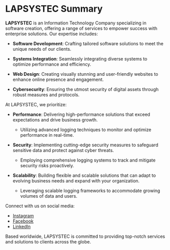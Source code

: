 # LAPSYSTEC Summary

**LAPSYSTEC** is an Information Technology Company specializing in software creation, offering a range of services to empower success with enterprise solutions. Our expertise includes:

- **Software Development**: Crafting tailored software solutions to meet the unique needs of our clients.
  
- **Systems Integration**: Seamlessly integrating diverse systems to optimize performance and efficiency.

- **Web Design**: Creating visually stunning and user-friendly websites to enhance online presence and engagement.

- **Cybersecurity**: Ensuring the utmost security of digital assets through robust measures and protocols.

At LAPSYSTEC, we prioritize:

- **Performance**: Delivering high-performance solutions that exceed expectations and drive business growth.
  - Utilizing advanced logging techniques to monitor and optimize performance in real-time.

- **Security**: Implementing cutting-edge security measures to safeguard sensitive data and protect against cyber threats.
  - Employing comprehensive logging systems to track and mitigate security risks proactively.

- **Scalability**: Building flexible and scalable solutions that can adapt to evolving business needs and expand with your organization.
  - Leveraging scalable logging frameworks to accommodate growing volumes of data and users.

Connect with us on social media:

- [Instagram](https://www.instagram.com/lapsystec)
- [Facebook](https://www.facebook.com/lapsystec)
- [LinkedIn](https://www.linkedin.com/company/lapsystec/)

Based worldwide, LAPSYSTEC is committed to providing top-notch services and solutions to clients across the globe.
